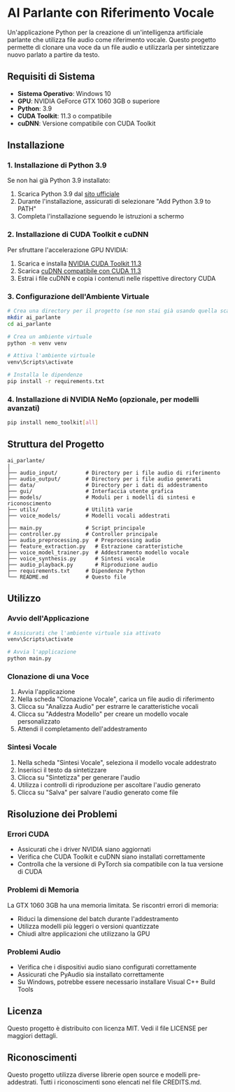 # AI Parlante con Riferimento Vocale

Un'applicazione Python per la creazione di un'intelligenza artificiale parlante che utilizza file audio come riferimento vocale. Questo progetto permette di clonare una voce da un file audio e utilizzarla per sintetizzare nuovo parlato a partire da testo.

## Requisiti di Sistema

- **Sistema Operativo**: Windows 10
- **GPU**: NVIDIA GeForce GTX 1060 3GB o superiore
- **Python**: 3.9
- **CUDA Toolkit**: 11.3 o compatibile
- **cuDNN**: Versione compatibile con CUDA Toolkit

## Installazione

### 1. Installazione di Python 3.9

Se non hai già Python 3.9 installato:

1. Scarica Python 3.9 dal [sito ufficiale](https://www.python.org/downloads/release/python-390/)
2. Durante l'installazione, assicurati di selezionare "Add Python 3.9 to PATH"
3. Completa l'installazione seguendo le istruzioni a schermo

### 2. Installazione di CUDA Toolkit e cuDNN

Per sfruttare l'accelerazione GPU NVIDIA:

1. Scarica e installa [NVIDIA CUDA Toolkit 11.3](https://developer.nvidia.com/cuda-11.3.0-download-archive)
2. Scarica [cuDNN compatibile con CUDA 11.3](https://developer.nvidia.com/cudnn)
3. Estrai i file cuDNN e copia i contenuti nelle rispettive directory CUDA

### 3. Configurazione dell'Ambiente Virtuale

```bash
# Crea una directory per il progetto (se non stai già usando quella scaricata)
mkdir ai_parlante
cd ai_parlante

# Crea un ambiente virtuale
python -m venv venv

# Attiva l'ambiente virtuale
venv\Scripts\activate

# Installa le dipendenze
pip install -r requirements.txt
```

### 4. Installazione di NVIDIA NeMo (opzionale, per modelli avanzati)

```bash
pip install nemo_toolkit[all]
```

## Struttura del Progetto

```
ai_parlante/
│
├── audio_input/         # Directory per i file audio di riferimento
├── audio_output/        # Directory per i file audio generati
├── data/                # Directory per i dati di addestramento
├── gui/                 # Interfaccia utente grafica
├── models/              # Moduli per i modelli di sintesi e riconoscimento
├── utils/               # Utilità varie
├── voice_models/        # Modelli vocali addestrati
│
├── main.py              # Script principale
├── controller.py        # Controller principale
├── audio_preprocessing.py  # Preprocessing audio
├── feature_extraction.py   # Estrazione caratteristiche
├── voice_model_trainer.py  # Addestramento modello vocale
├── voice_synthesis.py      # Sintesi vocale
├── audio_playback.py       # Riproduzione audio
├── requirements.txt     # Dipendenze Python
└── README.md            # Questo file
```

## Utilizzo

### Avvio dell'Applicazione

```bash
# Assicurati che l'ambiente virtuale sia attivato
venv\Scripts\activate

# Avvia l'applicazione
python main.py
```

### Clonazione di una Voce

1. Avvia l'applicazione
2. Nella scheda "Clonazione Vocale", carica un file audio di riferimento
3. Clicca su "Analizza Audio" per estrarre le caratteristiche vocali
4. Clicca su "Addestra Modello" per creare un modello vocale personalizzato
5. Attendi il completamento dell'addestramento

### Sintesi Vocale

1. Nella scheda "Sintesi Vocale", seleziona il modello vocale addestrato
2. Inserisci il testo da sintetizzare
3. Clicca su "Sintetizza" per generare l'audio
4. Utilizza i controlli di riproduzione per ascoltare l'audio generato
5. Clicca su "Salva" per salvare l'audio generato come file

## Risoluzione dei Problemi

### Errori CUDA

- Assicurati che i driver NVIDIA siano aggiornati
- Verifica che CUDA Toolkit e cuDNN siano installati correttamente
- Controlla che la versione di PyTorch sia compatibile con la tua versione di CUDA

### Problemi di Memoria

La GTX 1060 3GB ha una memoria limitata. Se riscontri errori di memoria:

- Riduci la dimensione del batch durante l'addestramento
- Utilizza modelli più leggeri o versioni quantizzate
- Chiudi altre applicazioni che utilizzano la GPU

### Problemi Audio

- Verifica che i dispositivi audio siano configurati correttamente
- Assicurati che PyAudio sia installato correttamente
- Su Windows, potrebbe essere necessario installare Visual C++ Build Tools

## Licenza

Questo progetto è distribuito con licenza MIT. Vedi il file LICENSE per maggiori dettagli.

## Riconoscimenti

Questo progetto utilizza diverse librerie open source e modelli pre-addestrati. Tutti i riconoscimenti sono elencati nel file CREDITS.md.

